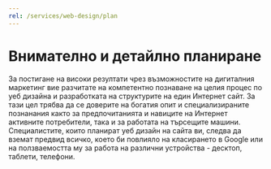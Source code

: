 ```yaml
---
rel: /services/web-design/plan
---
```

# Внимателно и детайлно **планиране**
За постигане на високи резултати чрез възможностите на дигиталния маркетинг вие разчитате на компетентно познаване на целия процес по уеб дизайна и разработката на структурите на един Интернет сайт. За тази цел трябва да се доверите на богатия опит и специализираните познанания както за предпочитанията и навиците на Интернет активните потребители, така и за работата на търсещите машини. Специалистите, които планират уеб дизайн на сайта ви, следва да вземат предвид всичко, което би повлияло на класирането в Google или на ползваемостта му за работа на различни устройства - десктоп, таблети, телефони.
